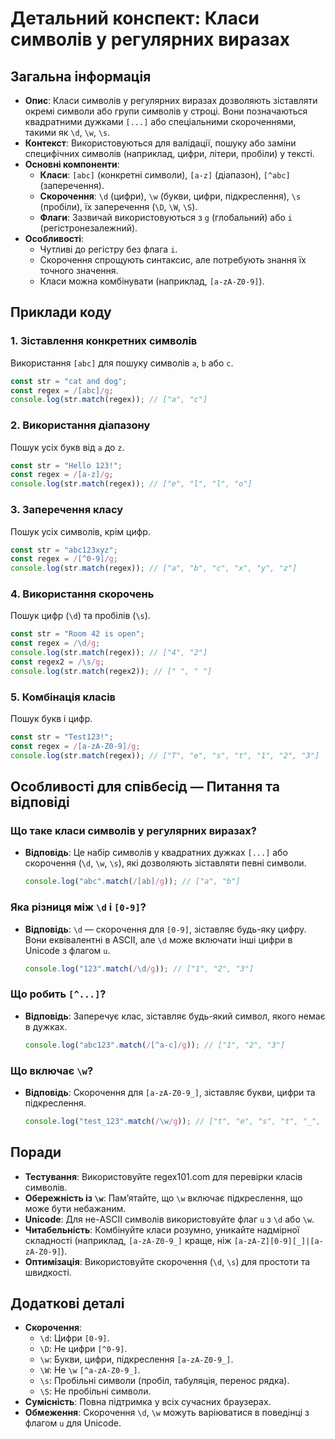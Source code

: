# Детальний конспект: Класи символів у регулярних виразах

## Загальна інформація

- **Опис**: Класи символів у регулярних виразах дозволяють зіставляти окремі символи або групи символів у строці. Вони позначаються квадратними дужками `[...]` або спеціальними скороченнями, такими як `\d`, `\w`, `\s`.
- **Контекст**: Використовуються для валідації, пошуку або заміни специфічних символів (наприклад, цифри, літери, пробіли) у тексті.
- **Основні компоненти**:
  - **Класи**: `[abc]` (конкретні символи), `[a-z]` (діапазон), `[^abc]` (заперечення).
  - **Скорочення**: `\d` (цифри), `\w` (букви, цифри, підкреслення), `\s` (пробіли), їх заперечення (`\D`, `\W`, `\S`).
  - **Флаги**: Зазвичай використовуються з `g` (глобальний) або `i` (регістронезалежний).
- **Особливості**:
  - Чутливі до регістру без флага `i`.
  - Скорочення спрощують синтаксис, але потребують знання їх точного значення.
  - Класи можна комбінувати (наприклад, `[a-zA-Z0-9]`).

## Приклади коду

### 1. Зіставлення конкретних символів

Використання `[abc]` для пошуку символів `a`, `b` або `c`.

```javascript
const str = "cat and dog";
const regex = /[abc]/g;
console.log(str.match(regex)); // ["a", "c"]
```

### 2. Використання діапазону

Пошук усіх букв від `a` до `z`.

```javascript
const str = "Hello 123!";
const regex = /[a-z]/g;
console.log(str.match(regex)); // ["e", "l", "l", "o"]
```

### 3. Заперечення класу

Пошук усіх символів, крім цифр.

```javascript
const str = "abc123xyz";
const regex = /[^0-9]/g;
console.log(str.match(regex)); // ["a", "b", "c", "x", "y", "z"]
```

### 4. Використання скорочень

Пошук цифр (`\d`) та пробілів (`\s`).

```javascript
const str = "Room 42 is open";
const regex = /\d/g;
console.log(str.match(regex)); // ["4", "2"]
const regex2 = /\s/g;
console.log(str.match(regex2)); // [" ", " "]
```

### 5. Комбінація класів

Пошук букв і цифр.

```javascript
const str = "Test123!";
const regex = /[a-zA-Z0-9]/g;
console.log(str.match(regex)); // ["T", "e", "s", "t", "1", "2", "3"]
```

## Особливості для співбесід — Питання та відповіді

### Що таке класи символів у регулярних виразах?

- **Відповідь**: Це набір символів у квадратних дужках `[...]` або скорочення (`\d`, `\w`, `\s`), які дозволяють зіставляти певні символи.
  ```javascript
  console.log("abc".match(/[ab]/g)); // ["a", "b"]
  ```

### Яка різниця між `\d` і `[0-9]`?

- **Відповідь**: `\d` — скорочення для `[0-9]`, зіставляє будь-яку цифру. Вони еквівалентні в ASCII, але `\d` може включати інші цифри в Unicode з флагом `u`.
  ```javascript
  console.log("123".match(/\d/g)); // ["1", "2", "3"]
  ```

### Що робить `[^...]`?

- **Відповідь**: Заперечує клас, зіставляє будь-який символ, якого немає в дужках.
  ```javascript
  console.log("abc123".match(/[^a-c]/g)); // ["1", "2", "3"]
  ```

### Що включає `\w`?

- **Відповідь**: Скорочення для `[a-zA-Z0-9_]`, зіставляє букви, цифри та підкреслення.
  ```javascript
  console.log("test_123".match(/\w/g)); // ["t", "e", "s", "t", "_", "1", "2", "3"]
  ```

## Поради

- **Тестування**: Використовуйте regex101.com для перевірки класів символів.
- **Обережність із `\w`**: Пам’ятайте, що `\w` включає підкреслення, що може бути небажаним.
- **Unicode**: Для не-ASCII символів використовуйте флаг `u` з `\d` або `\w`.
- **Читабельність**: Комбінуйте класи розумно, уникайте надмірної складності (наприклад, `[a-zA-Z0-9_]` краще, ніж `[a-zA-Z][0-9][_]|[a-zA-Z0-9]`).
- **Оптимізація**: Використовуйте скорочення (`\d`, `\s`) для простоти та швидкості.

## Додаткові деталі

- **Скорочення**:
  - `\d`: Цифри `[0-9]`.
  - `\D`: Не цифри `[^0-9]`.
  - `\w`: Букви, цифри, підкреслення `[a-zA-Z0-9_]`.
  - `\W`: Не `\w` `[^a-zA-Z0-9_]`.
  - `\s`: Пробільні символи (пробіл, табуляція, перенос рядка).
  - `\S`: Не пробільні символи.
- **Сумісність**: Повна підтримка у всіх сучасних браузерах.
- **Обмеження**: Скорочення `\d`, `\w` можуть варіюватися в поведінці з флагом `u` для Unicode.